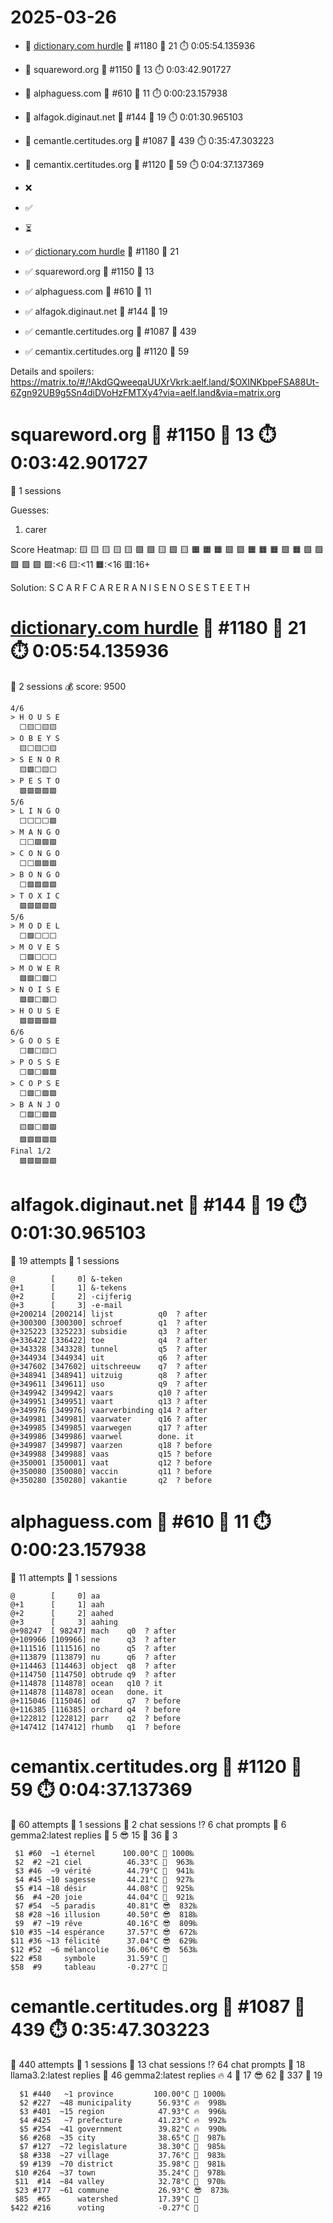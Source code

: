 # 2025-03-26

- 🔗 [dictionary.com hurdle](https://play.dictionary.com/games/todays-hurdle) 🧩 #1180 🥳 21 ⏱️ 0:05:54.135936
- 🔗 squareword.org 🧩 #1150 🥳 13 ⏱️ 0:03:42.901727
- 🔗 alphaguess.com 🧩 #610 🥳 11 ⏱️ 0:00:23.157938
- 🔗 alfagok.diginaut.net 🧩 #144 🥳 19 ⏱️ 0:01:30.965103
- 🔗 cemantle.certitudes.org 🧩 #1087 🥳 439 ⏱️ 0:35:47.303223
- 🔗 cemantix.certitudes.org 🧩 #1120 🥳 59 ⏱️ 0:04:37.137369

- ❌
- ✅
- ⏳

- ✅ [dictionary.com hurdle](https://play.dictionary.com/games/todays-hurdle) 🧩 #1180 🥳 21
- ✅ squareword.org 🧩 #1150 🥳 13
- ✅ alphaguess.com 🧩 #610 🥳 11
- ✅ alfagok.diginaut.net 🧩 #144 🥳 19
- ✅ cemantle.certitudes.org 🧩 #1087 🥳 439
- ✅ cemantix.certitudes.org 🧩 #1120 🥳 59

Details and spoilers: https://matrix.to/#/!AkdGQweeqaUUXrVkrk:aelf.land/$OXINKbpeFSA88Ut-6Zgn92UB9g5Sn4diDVoHzFMTXy4?via=aelf.land&via=matrix.org

# squareword.org 🧩 #1150 🥳 13 ⏱️ 0:03:42.901727

📜 1 sessions

Guesses:
1. carer

Score Heatmap:
    🟨 🟨 🟨 🟨 🟨
    🟩 🟩 🟨 🟩 🟨
    🟧 🟧 🟧 🟩 🟩
    🟧 🟧 🟧 🟩 🟧
    🟩 🟩 🟩 🟩 🟩
    🟩:<6 🟨:<11 🟧:<16 🟥:16+

Solution:
    S C A R F
    C A R E R
    A N I S E
    N O S E S
    T E E T H

# [dictionary.com hurdle](https://play.dictionary.com/games/todays-hurdle) 🧩 #1180 🥳 21 ⏱️ 0:05:54.135936

📜 2 sessions
💰 score: 9500

    4/6
    > H O U S E
      ⬜🟨⬜🟨🟨
    > O B E Y S
      🟨⬜🟨⬜🟨
    > S E N O R
      🟨🟩⬜🟨⬜
    > P E S T O
      🟩🟩🟩🟩🟩
    5/6
    > L I N G O
      ⬜⬜⬜⬜🟩
    > M A N G O
      ⬜⬜🟩🟩🟩
    > C O N G O
      ⬜⬜🟩🟩🟩
    > B O N G O
      ⬜🟩🟩🟩🟩
    > T O X I C
      🟩🟩🟩🟩🟩
    5/6
    > M O D E L
      ⬜🟩⬜⬜⬜
    > M O V E S
      ⬜🟩⬜⬜⬜
    > M O W E R
      🟩🟩⬜🟩⬜
    > N O I S E
      🟩🟩⬜🟩⬜
    > H O U S E
      🟩🟩🟩🟩🟩
    6/6
    > G O O S E
      ⬜🟩⬜🟨⬜
    > P O S S E
      ⬜🟩⬜🟩🟩
    > C O P S E
      ⬜🟩⬜🟩🟩
    > B A N J O
      ⬜🟩⬜🟩🟩
      🟨🟩⬜🟩🟩
      🟩🟩🟩🟩🟩
    Final 1/2
      🟩🟩🟩🟩🟩

# alfagok.diginaut.net 🧩 #144 🥳 19 ⏱️ 0:01:30.965103

🤔 19 attempts
📜 1 sessions

    @        [     0] &-teken        
    @+1      [     1] &-tekens       
    @+2      [     2] -cijferig      
    @+3      [     3] -e-mail        
    @+200214 [200214] lijst          q0  ? after
    @+300300 [300300] schroef        q1  ? after
    @+325223 [325223] subsidie       q3  ? after
    @+336422 [336422] toe            q4  ? after
    @+343328 [343328] tunnel         q5  ? after
    @+344934 [344934] uit            q6  ? after
    @+347602 [347602] uitschreeuw    q7  ? after
    @+348941 [348941] uitzuig        q8  ? after
    @+349611 [349611] uso            q9  ? after
    @+349942 [349942] vaars          q10 ? after
    @+349951 [349951] vaart          q13 ? after
    @+349976 [349976] vaarverbinding q14 ? after
    @+349981 [349981] vaarwater      q16 ? after
    @+349985 [349985] vaarwegen      q17 ? after
    @+349986 [349986] vaarwel        done. it
    @+349987 [349987] vaarzen        q18 ? before
    @+349988 [349988] vaas           q15 ? before
    @+350001 [350001] vaat           q12 ? before
    @+350080 [350080] vaccin         q11 ? before
    @+350280 [350280] vakantie       q2  ? before

# alphaguess.com 🧩 #610 🥳 11 ⏱️ 0:00:23.157938

🤔 11 attempts
📜 1 sessions

    @        [     0] aa      
    @+1      [     1] aah     
    @+2      [     2] aahed   
    @+3      [     3] aahing  
    @+98247  [ 98247] mach    q0  ? after
    @+109966 [109966] ne      q3  ? after
    @+111516 [111516] no      q5  ? after
    @+113879 [113879] nu      q6  ? after
    @+114463 [114463] object  q8  ? after
    @+114750 [114750] obtrude q9  ? after
    @+114878 [114878] ocean   q10 ? it
    @+114878 [114878] ocean   done. it
    @+115046 [115046] od      q7  ? before
    @+116385 [116385] orchard q4  ? before
    @+122812 [122812] parr    q2  ? before
    @+147412 [147412] rhumb   q1  ? before

# cemantix.certitudes.org 🧩 #1120 🥳 59 ⏱️ 0:04:37.137369

🤔 60 attempts
📜 1 sessions
🫧 2 chat sessions
⁉️ 6 chat prompts
🤖 6 gemma2:latest replies
🥵  5 😎 15 🥶 36 🧊  3

     $1 #60  ~1 éternel      100.00°C 🥳 1000‰
     $2  #2 ~21 ciel          46.33°C 🥵  963‰
     $3 #46  ~9 vérité        44.79°C 🥵  941‰
     $4 #45 ~10 sagesse       44.21°C 🥵  927‰
     $5 #14 ~18 désir         44.08°C 🥵  925‰
     $6  #4 ~20 joie          44.04°C 🥵  921‰
     $7 #54  ~5 paradis       40.81°C 😎  832‰
     $8 #28 ~16 illusion      40.50°C 😎  818‰
     $9  #7 ~19 rêve          40.16°C 😎  809‰
    $10 #35 ~14 espérance     37.57°C 😎  672‰
    $11 #36 ~13 félicité      37.04°C 😎  629‰
    $12 #52  ~6 mélancolie    36.06°C 😎  563‰
    $22 #58     symbole       31.59°C 🥶
    $58  #9     tableau       -0.27°C 🧊

# cemantle.certitudes.org 🧩 #1087 🥳 439 ⏱️ 0:35:47.303223

🤔 440 attempts
📜 1 sessions
🫧 13 chat sessions
⁉️ 64 chat prompts
🤖 18 llama3.2:latest replies
🤖 46 gemma2:latest replies
🔥   4 🥵  17 😎  62 🥶 337 🧊  19

      $1 #440   ~1 province         100.00°C 🥳 1000‰
      $2 #227  ~48 municipality      56.93°C 🔥  998‰
      $3 #401  ~15 region            47.93°C 🔥  996‰
      $4 #425   ~7 prefecture        41.23°C 🔥  992‰
      $5 #254  ~41 government        39.82°C 🔥  990‰
      $6 #268  ~35 city              38.65°C 🥵  987‰
      $7 #127  ~72 legislature       38.30°C 🥵  985‰
      $8 #338  ~27 village           37.76°C 🥵  983‰
      $9 #139  ~70 district          35.98°C 🥵  981‰
     $10 #264  ~37 town              35.24°C 🥵  978‰
     $11  #14  ~84 valley            32.78°C 🥵  970‰
     $23 #177  ~61 commune           26.93°C 😎  873‰
     $85  #65      watershed         17.39°C 🥶
    $422 #216      voting            -0.27°C 🧊
